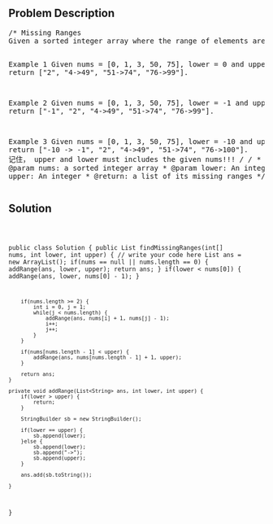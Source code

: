 <!--
<style>
  body { font-family: Arial, sans-serif; }
  .container { max-width: 100%; margin: auto; padding: 20px; }
  .comment-block { background-color: #f9f9f9; padding: 10px; border-left: 5px solid #ccc; max-width: 50%; margin: auto;}
  .code-block { background-color: #f4f4f4; padding: 10px; border: 1px solid #ddd; }
</style>
-->

<div class='container'>
<h2>Problem Description</h2>
<div class='comment-block'>
<pre>
/* Missing Ranges
Given a sorted integer array where the range of elements are in the inclusive range [lower, upper], return its missing ranges.

Example 1
Given nums = [0, 1, 3, 50, 75], lower = 0 and upper = 99
return ["2", "4->49", "51->74", "76->99"].

Example 2
Given nums = [0, 1, 3, 50, 75], lower = -1 and upper = 99
return ["-1", "2", "4->49", "51->74", "76->99"].

Example 3
Given nums = [0, 1, 3, 50, 75], lower = -10 and upper = 100
return ["-10 -> -1", "2", "4->49", "51->74", "76->100"].
记住， upper and lower must includes the given nums!!!
*/
    /*
     * @param nums: a sorted integer array
     * @param lower: An integer
     * @param upper: An integer
     * @return: a list of its missing ranges
     */
</pre>
</div>

<h2>Solution</h2>
<div class='code-block'>
<pre><code class='language-java'>

public class Solution {
    public List<String> findMissingRanges(int[] nums, int lower, int upper) {
        // write your code here
        List<String> ans = new ArrayList<String>();
        if(nums == null || nums.length == 0) {
            addRange(ans, lower, upper);
            return ans;
        }
        if(lower < nums[0]) {
            addRange(ans, lower, nums[0] - 1);
        }
        
        if(nums.length >= 2) {
            int i = 0, j = 1;
            while(j < nums.length) {
                addRange(ans, nums[i] + 1, nums[j] - 1);
                i++;
                j++;
            }
        }
        
        if(nums[nums.length - 1] < upper) {
            addRange(ans, nums[nums.length - 1] + 1, upper);
        }
        
        return ans;
    }
    
    private void addRange(List<String> ans, int lower, int upper) {
        if(lower > upper) {
            return;
        }
        
        StringBuilder sb = new StringBuilder();
        
        if(lower == upper) {
            sb.append(lower);
        }else {
            sb.append(lower);
            sb.append("->");
            sb.append(upper);
        }
        
        ans.add(sb.toString());
        
    }
}</code></pre>
</div>
</div>
